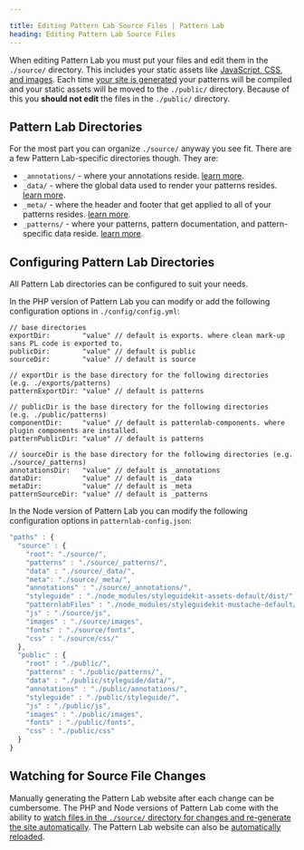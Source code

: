 ```yaml
---

title: Editing Pattern Lab Source Files | Pattern Lab
heading: Editing Pattern Lab Source Files
---
```


When editing Pattern Lab you must put your files and edit them in the `./source/` directory. This includes your static assets like [JavaScript, CSS, and images](/docs/pattern-managing-assets.html). Each time [your site is generated](/docs/generating-pattern-lab.html) your patterns will be compiled and your static assets will be moved to the `./public/` directory. Because of this you **should not edit** the files in the `./public/` directory.

## Pattern Lab Directories

For the most part you can organize `./source/` anyway you see fit. There are a few Pattern Lab-specific directories though. They are:

* `_annotations/` - where your annotations reside. [learn more](/docs/pattern-adding-annotations.html).
* `_data/` - where the global data used to render your patterns resides. [learn more](/docs/data-overview.html).
* `_meta/` - where the header and footer that get applied to all of your patterns resides. [learn more](/docs/pattern-header-footer.html).
* `_patterns/` - where your patterns, pattern documentation, and pattern-specific data reside. [learn more](/docs/pattern-organization.html).

## Configuring Pattern Lab Directories

All Pattern Lab directories can be configured to suit your needs.

In the PHP version of Pattern Lab you can modify or add the following configuration options in `./config/config.yml`:

```
// base directories
exportDir:        "value" // default is exports. where clean mark-up sans PL code is exported to.
publicDir:        "value" // default is public
sourceDir:        "value" // default is source

// exportDir is the base directory for the following directories  (e.g. ./exports/patterns)
patternExportDir: "value" // default is patterns

// publicDir is the base directory for the following directories  (e.g. ./public/patterns)
componentDir:     "value" // default is patternlab-components. where plugin components are installed.
patternPublicDir: "value" // default is patterns

// sourceDir is the base directory for the following directories (e.g. ./source/_patterns)
annotationsDir:   "value" // default is _annotations
dataDir:          "value" // default is _data
metaDir:          "value" // default is _meta
patternSourceDir: "value" // default is _patterns
```

In the Node version of Pattern Lab you can modify the following configuration options in `patternlab-config.json`:

```javascript
"paths" : {
  "source" : {
    "root": "./source/",
    "patterns" : "./source/_patterns/",
    "data" : "./source/_data/",
    "meta": "./source/_meta/",
    "annotations" : "./source/_annotations/",
    "styleguide" : "./node_modules/styleguidekit-assets-default/dist/",
    "patternlabFiles" : "./node_modules/styleguidekit-mustache-default/views/",
    "js" : "./source/js",
    "images" : "./source/images",
    "fonts" : "./source/fonts",
    "css" : "./source/css/"
  },
  "public" : {
    "root" : "./public/",
    "patterns" : "./public/patterns/",
    "data" : "./public/styleguide/data/",
    "annotations" : "./public/annotations/",
    "styleguide" : "./public/styleguide/",
    "js" : "./public/js",
    "images" : "./public/images",
    "fonts" : "./public/fonts",
    "css" : "./public/css"
  }
}
```

## Watching for Source File Changes

Manually generating the Pattern Lab website after each change can be cumbersome. The PHP and Node versions of Pattern Lab come with the ability to [watch files in the `./source/` directory for changes and re-generate the site automatically](/docs/advanced-auto-regenerate.html). The Pattern Lab website can also be [automatically reloaded](/docs/advanced-reload-browser.html).
